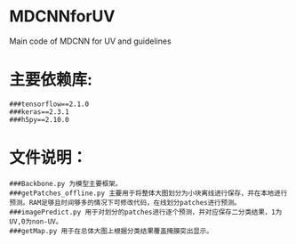 # MDCNNforUV
Main code of MDCNN for UV and guidelines

主要依赖库:
====
    ###tensorflow==2.1.0
    ###keras==2.3.1
    ###h5py==2.10.0

文件说明：
====
    ###Backbone.py 为模型主要框架。 
    ###getPatches_offline.py 主要用于将整体大图划分为小块离线进行保存，并在本地进行预测。RAM足够且时间够多的情况下可修改代码，在线划分patches进行预测。 
    ###imagePredict.py 用于对划分的patches进行逐个预测，并对应保存二分类结果，1为UV,0为non-UV。
    ###getMap.py 用于在总体大图上根据分类结果覆盖掩膜突出显示。

